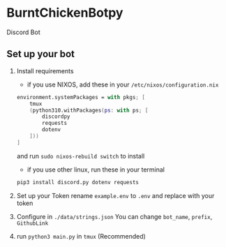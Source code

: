 # BurntChickenBotpy
Discord Bot

## Set up your bot

1. Install requirements

    * if you use NIXOS, add these in your `/etc/nixos/configuration.nix`

    ```nix
    environment.systemPackages = with pkgs; [
        tmux
        (python310.withPackages(ps: with ps; [
            discordpy
            requests
            dotenv
        ]))
    ]
    ```
    and run `sudo nixos-rebuild switch` to install

    * if you use other linux, run these in your terminal
    
    ```bash
    pip3 install discord.py dotenv requests
    ```

2. Set up your Token
    rename `example.env` to `.env` and replace with your token
3. Configure in `./data/strings.json`
    You can change `bot_name`, `prefix`, `GithubLink`
4. run `python3 main.py` in `tmux` (Recommended)